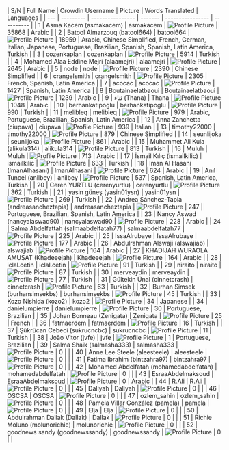 | S/N | Full Name | Crowdin Username | Picture | Words Translated | Languages |
    | --- | --------- | ---------------- | ------- | ---------------- | ---------- |
| 1 | Asma Kacem (asmakacem) | asmakacem | ![Profile Picture](https://production-enterprise-static.downloads.crowdin.com/avatar/26/medium/5b77163808ce530c50d295f1336507d8_default.png) | 35868 | Arabic |
| 2 | Batool Almarzouq (batool664) | batool664 | ![Profile Picture](https://production-enterprise-static.downloads.crowdin.com/avatar/1/medium/0c17284a2e87d9a1933f711746212298.jpeg) | 18959 | Arabic, Chinese Simplified, French, German, Italian, Japanese, Portuguese, Brazilian, Spanish, Spanish, Latin America, Turkish |
| 3 | cozenkaplan | cozenkaplan | ![Profile Picture](https://production-enterprise-static.downloads.crowdin.com/avatar/90/medium/6112a91c1fd9fd24ed2d5906a2db3ef9.jpeg) | 5914 | Turkish |
| 4 | Mohamed Alaa Eddine Mejri (alaamejri) | alaamejri | ![Profile Picture](https://production-enterprise-static.downloads.crowdin.com/avatar/12/medium/112dffa3e5cc1fbd7fbbd3e9bfd520dc_default.png) | 2645 | Arabic |
| 5 | node | node | ![Profile Picture](https://production-enterprise-static.downloads.crowdin.com/avatar/135/medium/d8c65f8d4d1289eb0116d654ebd1fa7d_default.png) | 2390 | Chinese Simplified |
| 6 | crangelsmith | crangelsmith | ![Profile Picture](https://production-enterprise-static.downloads.crowdin.com/avatar/7/medium/ba8209f4544bc4fcf882f35ba295bc5c_default.png) | 2305 | French, Spanish, Latin America |
| 7 | acocac | acocac | ![Profile Picture](https://production-enterprise-static.downloads.crowdin.com/avatar/5/medium/463393d04547cd1067cccdb0cf0e33c7.jpeg) | 1427 | Spanish, Latin America |
| 8 | Boutainaelatbaoui | Boutainaelatbaoui | ![Profile Picture](https://production-enterprise-static.downloads.crowdin.com/avatar/10/medium/1b1667031f9e47e186ffdd6b8a184dfe.png) | 1239 | Arabic |
| 9 | ثناء (Thana) | Thana | ![Profile Picture](https://production-enterprise-static.downloads.crowdin.com/avatar/20/medium/32627112ab709769f5d1406937ed9558.jpg) | 1048 | Arabic |
| 10 | berhankatipoglu | berhankatipoglu | ![Profile Picture](https://production-enterprise-static.downloads.crowdin.com/avatar/108/medium/b060f6c4b504d701c36d4b384e612dd4_default.png) | 990 | Turkish |
| 11 | melibleq | melibleq | ![Profile Picture](https://production-enterprise-static.downloads.crowdin.com/avatar/100/medium/17fa9c884f31b86b2236f8c2db0f4def_default.png) | 979 | Arabic, Portuguese, Brazilian, Spanish, Latin America |
| 12 | Anna Zanchetta (ciupava) | ciupava | ![Profile Picture](https://production-enterprise-static.downloads.crowdin.com/avatar/139/medium/2449eb1df310dcaff0ccb929817c5543.jpeg) | 939 | Italian |
| 13 | timothy22000 | timothy22000 | ![Profile Picture](https://production-enterprise-static.downloads.crowdin.com/avatar/64/medium/dc6bbb114a3c768f424a553bac213989.jpeg) | 879 | Chinese Simplified |
| 14 | seunlijoka | seunlijoka | ![Profile Picture](https://production-enterprise-static.downloads.crowdin.com/avatar/18/medium/4eaefb611f9a4efb0dbe090002e56c31_default.png) | 861 | Arabic |
| 15 | Muhammet Ali Kula (alikula314) | alikula314 | ![Profile Picture](https://production-enterprise-static.downloads.crowdin.com/avatar/70/medium/2262b12230cac55e1d97a9d3f3af8086.png) | 813 | Turkish |
| 16 | Muluh | Muluh | ![Profile Picture](https://production-enterprise-static.downloads.crowdin.com/avatar/52/medium/1270d5b75e2b6b35d222b9e1c19b973f_default.png) | 713 | Arabic |
| 17 | İsmail Kılıç (ismailkilic) | ismailkilic | ![Profile Picture](https://production-enterprise-static.downloads.crowdin.com/avatar/106/medium/4525151e38c77aba3592e1666c7717f4.jpeg) | 633 | Turkish |
| 18 | Iman Al Hasani (ImanAlhasani) | ImanAlhasani | ![Profile Picture](https://production-enterprise-static.downloads.crowdin.com/avatar/60/medium/dd415fa9f35bc08f229498c49bf053ea.JPG) | 624 | Arabic |
| 19 | Anıl Tuncel (anilbey) | anilbey | ![Profile Picture](https://production-enterprise-static.downloads.crowdin.com/avatar/66/medium/48ff46079939fb7bebca7186552ad3fc.jpeg) | 537 | Spanish, Latin America, Turkish |
| 20 | Ceren YURTLU (cerenyurtlu) | cerenyurtlu | ![Profile Picture](https://production-enterprise-static.downloads.crowdin.com/avatar/86/medium/591f614a9b9be8d2ec9b04e63699a377.jpeg) | 362 | Turkish |
| 21 | yasin güneş (yasin01ysn) | yasin01ysn | ![Profile Picture](https://production-enterprise-static.downloads.crowdin.com/avatar/98/medium/84288ef00942e512a1e54bc8545db2f1.jpeg) | 269 | Turkish |
| 22 | Andrea Sánchez-Tapia (andreasancheztapia) | andreasancheztapia | ![Profile Picture](https://production-enterprise-static.downloads.crowdin.com/avatar/3/medium/83bd007136a00d1a9fa70f1f14afbb66_default.png) | 247 | Portuguese, Brazilian, Spanish, Latin America |
| 23 | Nancy Aswad (nancyalaswad90) | nancyalaswad90 | ![Profile Picture](https://production-enterprise-static.downloads.crowdin.com/avatar/8/medium/d6d807e129e1bb3c24aa1635afeb6d09.jpeg) | 228 | Arabic |
| 24 | Salma Abdelfattah (salmaabdelfatah77) | salmaabdelfatah77 | ![Profile Picture](https://production-enterprise-static.downloads.crowdin.com/avatar/48/medium/42082ab79726e9cee6033ad20c017722.jpeg) | 225 | Arabic |
| 25 | IssaAlrubaye | IssaAlrubaye | ![Profile Picture](https://production-enterprise-static.downloads.crowdin.com/avatar/36/medium/7fedad8f1ac74abc71cb774f8b7236ca.png) | 177 | Arabic |
| 26 | Abdulrahman Alswaji (alswajiab) | alswajiab | ![Profile Picture](https://production-enterprise-static.downloads.crowdin.com/avatar/54/medium/49e7cf2ae4b97bc5dca7c2d848e84117.png) | 164 | Arabic |
| 27 | KHADIJAH WURAOLA AMUSAT (Khadeeejah) | Khadeeejah | ![Profile Picture](https://production-enterprise-static.downloads.crowdin.com/avatar/125/medium/3f3d78bc1e1aed775ca33429148b74e4.jpeg) | 164 | Arabic |
| 28 | iclal.cetin | iclal.cetin | ![Profile Picture](https://production-enterprise-static.downloads.crowdin.com/avatar/92/medium/8d9e7e27ed54c88f71729cea1b8d98b0_default.png) | 91 | Turkish |
| 29 | niraito | niraito | ![Profile Picture](https://production-enterprise-static.downloads.crowdin.com/avatar/80/medium/bd65e4c199c4894429131d427d14871b_default.png) | 87 | Turkish |
| 30 | merveaydin | merveaydin | ![Profile Picture](https://production-enterprise-static.downloads.crowdin.com/avatar/84/medium/9b47771c0437ed8f8bf438caef48f508_default.png) | 77 | Turkish |
| 31 | Gültekin Ünal (cinnetcrash) | cinnetcrash | ![Profile Picture](https://production-enterprise-static.downloads.crowdin.com/avatar/62/medium/ba0593097d63731f2da78ae9e0ed3296.jpeg) | 63 | Turkish |
| 32 | Burhan Simsek (burhansimsekbs) | burhansimsekbs | ![Profile Picture](https://production-enterprise-static.downloads.crowdin.com/avatar/109/medium/1ea5e78434e043089a69456bca38e711.JPG) | 45 | Turkish |
| 33 | Kozo Nishida (kozo2) | kozo2 | ![Profile Picture](https://production-enterprise-static.downloads.crowdin.com/avatar/68/medium/6deaa65b1f0997b43df812d13b2f1106.jpeg) | 34 | Japanese |
| 34 | danielumpierre | danielumpierre | ![Profile Picture](https://production-enterprise-static.downloads.crowdin.com/avatar/121/medium/b2f34f2fea0e93e39a3f9beafabc0fb5_default.png) | 30 | Portuguese, Brazilian |
| 35 | Johan Bonneau (Zenigata) | Zenigata | ![Profile Picture](https://production-enterprise-static.downloads.crowdin.com/avatar/131/medium/0b582d612e2a4062b069a758f2534430.jpeg) | 25 | French |
| 36 | fatmaerdem | fatmaerdem | ![Profile Picture](https://production-enterprise-static.downloads.crowdin.com/avatar/72/medium/137b4d9172d1ad8ed62737ac8e13a045_default.png) | 16 | Turkish |
| 37 | Şükrücan Cebeci (sukrucncbc) | sukrucncbc | ![Profile Picture](https://production-enterprise-static.downloads.crowdin.com/avatar/74/medium/9113e949babb3cc63807298633376b00.jpeg) | 11 | Turkish |
| 38 | João Vitor (jvfe) | jvfe | ![Profile Picture](https://production-enterprise-static.downloads.crowdin.com/avatar/137/medium/0db9c41e4579dc47c5a289315ca6e016.jpeg) | 1 | Portuguese, Brazilian |
| 39 | Salma Shaik (salmasha333) | salmasha333 | ![Profile Picture](https://production-enterprise-static.downloads.crowdin.com/avatar/14/medium/b2113e4b1a39933d8f9b2e3f09ff379e.png) | 0 |  |
| 40 | Anne Lee Steele (aleesteele) | aleesteele | ![Profile Picture](https://production-enterprise-static.downloads.crowdin.com/avatar/16/medium/1e6819950af803cbec61e159ee9d0b1b.png) | 0 |  |
| 41 | Fatima Ibrahim (bintzahra97) | bintzahra97 | ![Profile Picture](https://production-enterprise-static.downloads.crowdin.com/avatar/24/medium/a5a6f6ceae12e25685d378c82eb5628b.jpeg) | 0 |  |
| 42 | Mohamed Abdelfatah (mohamedabdelfatah) | mohamedabdelfatah | ![Profile Picture](https://production-enterprise-static.downloads.crowdin.com/avatar/28/medium/9ac7173bafdf2068db69656cd21716ba.png) | 0 |  |
| 43 | EsraaAbdelmaksoud | EsraaAbdelmaksoud | ![Profile Picture](https://production-enterprise-static.downloads.crowdin.com/avatar/32/medium/d7c9e27f7567e13d29bb92a7fa07050f_default.png) | 0 | Arabic |
| 44 | R.Ali | R.Ali | ![Profile Picture](https://production-enterprise-static.downloads.crowdin.com/avatar/34/medium/57b524fe9cbce1e59d0efcedefb7dc66_default.png) | 0 |  |
| 45 | Daliyah | Daliyah | ![Profile Picture](https://production-enterprise-static.downloads.crowdin.com/avatar/56/medium/0bd616fb7b1b40cd49f33af973d4dc8b_default.png) | 0 |  |
| 46 | OSCSA | OSCSA | ![Profile Picture](https://production-enterprise-static.downloads.crowdin.com/avatar/58/medium/5b0245a8e204ea8a6f23f435aac2f044.png) | 0 |  |
| 47 | ozlem_sahin | ozlem_sahin | ![Profile Picture](https://production-enterprise-static.downloads.crowdin.com/avatar/76/medium/1b752e9f6086da41891f498aabb46c47_default.png) | 0 |  |
| 48 | Pamela Villar González (pamela) | pamela | ![Profile Picture](https://production-enterprise-static.downloads.crowdin.com/avatar/102/medium/eeadec05c0a44f952bf7420c8ddf114a.jpeg) | 0 |  |
| 49 | Elja | Elja | ![Profile Picture](https://production-enterprise-static.downloads.crowdin.com/avatar/104/medium/357f8d70b3142081a3d22a0304a26a9f_default.png) | 0 |  |
| 50 | Abdulrahman Dallak (Dallak) | Dallak | ![Profile Picture](https://production-enterprise-static.downloads.crowdin.com/avatar/115/medium/84130158246eeb3c127d33f4b359db59.jpeg) | 0 |  |
| 51 | Richie Moluno (molunorichie) | molunorichie | ![Profile Picture](https://production-enterprise-static.downloads.crowdin.com/avatar/145/medium/06752c8f7224d971a260ffbdb67071e6.png) | 0 |  |
| 52 | goodnews sandy (goodnewssandy) | goodnewssandy | ![Profile Picture](https://production-enterprise-static.downloads.crowdin.com/avatar/147/medium/4d851861dae3cb6f6b6e038fd3f1d6a6.jpeg) | 0 |  |

